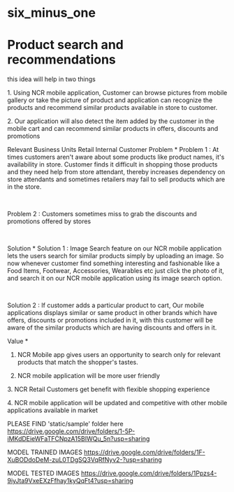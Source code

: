 # six_minus_one
# Product search and recommendations
this idea will help in two things

﻿1. Using NCR mobile application, Customer can browse pictures from mobile gallery or take the picture of product and application can recognize the products and recommend similar products available in store to customer.

﻿2. Our application will also detect the item added by the customer in the mobile cart and can recommend similar products in offers, discounts and promotions

Relevant Business Units
Retail
Internal Customer
Problem *
Problem 1 : ﻿At times customers aren't aware about some products like product names, it's availability in store. Customer finds it difficult in shopping those products and they need help from store attendant, thereby increases dependency on store attendants and sometimes retailers may fail to sell products which are in the store.

﻿

﻿Problem 2 : ﻿Customers sometimes miss to grab the discounts and promotions offered by stores

﻿

Solution *
Solution 1 :  Image Search feature on our NCR mobile application lets the users search for similar products simply by uploading an image. So now whenever customer find something interesting and fashionable like a  Food Items, Footwear, Accessories, Wearables etc just click the photo of it, and search it on our NCR mobile application using its image search option.

﻿

Solution 2 : If customer adds a particular product to cart, Our mobile applications displays similar or same product in other brands which have offers, discounts or promotions included in it, with this customer will be aware of the similar products which are having discounts and offers in it.﻿﻿

Value *
1. ﻿NCR Mobile app gives users an opportunity to search only for relevant products that match the shopper's tastes.

2. NCR mobile application will be more user friendly

﻿3. NCR Retail Customers get benefit with flexible shopping experience

﻿4. NCR mobile application will be updated and competitive with other mobile applications available in market﻿

PLEASE FIND 'static/sample' folder here
https://drive.google.com/drive/folders/1-5P-iMKdDEieWFaTFCNpzA15BIWQu_5n?usp=sharing

MODEL TRAINED IMAGES
https://drive.google.com/drive/folders/1F-XuBODdoDeM-zuL0TDgSQ3VqRfNyv2-?usp=sharing

MODEL TESTED IMAGES
https://drive.google.com/drive/folders/1Ppzs4-9iyJta9VxeEXzFfhay1kyQqFt4?usp=sharing

